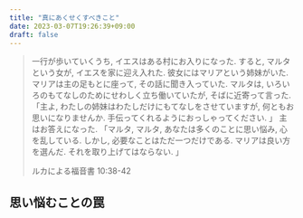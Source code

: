 ```yaml
---
title: "真にあくせくすべきこと"
date: 2023-03-07T19:26:39+09:00
draft: false
---
```


> 一行が歩いていくうち, イエスはある村にお入りになった.
> すると, マルタという女が, イエスを家に迎え入れた. 
> 彼女にはマリアという姉妹がいた. マリアは主の足もとに座って,
> その話に聞き入っていた. マルタは, いろいろのもてなしのためにせわしく立ち働いていたが, 
> そばに近寄って言った. 「主よ, わたしの姉妹はわたしだけにもてなしをさせていますが,
> 何ともお思いになりませんか. 手伝ってくれるようにおっしゃってください. 」
> 主はお答えになった. 「マルタ, マルタ, あなたは多くのことに思い悩み, 心を乱している. 
> しかし, 必要なことはただ一つだけである. マリアは良い方を選んだ. それを取り上げてはならない. 」
>
> ルカによる福音書 10:38-42

## 思い悩むことの罠

